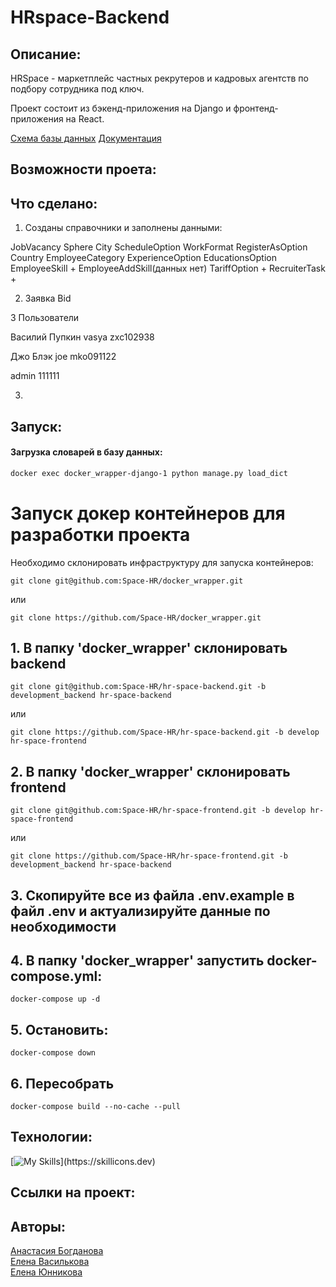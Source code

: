 # HRspace-Backend
## Описание:
HRSpace - маркетплейс частных рекрутеров и кадровых агентств по подбору
сотрудника под ключ.

Проект состоит из бэкенд-приложения на Django и фронтенд-приложения на React.

[Схема базы данных](https://dbdiagram.io/d/HRspase-65ef0862b1f3d4062ca0f7fc) 
[Документация](https://disk.yandex.ru/d/wlfwzfvgij-AYA) 
## Возможности проета:


## Что сделано:

1. Созданы справочники и заполнены данными:

JobVacancy 
Sphere 
City 
ScheduleOption 
WorkFormat 
RegisterAsOption 
Country 
EmployeeCategory 
ExperienceOption 
EducationsOption
EmployeeSkill +
EmployeeAddSkill(данных нет)
TariffOption +
RecruiterTask +

2. Заявка Bid

3 Пользователи

Василий Пупкин
vasya
zxc102938


Джо Блэк
joe
mko091122

admin
111111

3.

## Запуск:

#### Загрузка словарей в базу данных:

```bash
docker exec docker_wrapper-django-1 python manage.py load_dict
```
# Запуск докер контейнеров для разработки проекта

Необходимо склонировать инфраструктуру для запуска контейнеров:

```
git clone git@github.com:Space-HR/docker_wrapper.git
```
или
```
git clone https://github.com/Space-HR/docker_wrapper.git
```

## 1. В папку 'docker_wrapper' склонировать backend

```
git clone git@github.com:Space-HR/hr-space-backend.git -b development_backend hr-space-backend 
```
или
```
git clone https://github.com/Space-HR/hr-space-backend.git -b develop hr-space-frontend
```

## 2. В папку 'docker_wrapper' склонировать frontend

```
git clone git@github.com:Space-HR/hr-space-frontend.git -b develop hr-space-frontend
```
или
```
git clone https://github.com/Space-HR/hr-space-frontend.git -b development_backend hr-space-backend 
```

## 3.  Скопируйте все из файла .env.example в файл .env и актуализируйте данные по необходимости

## 4. В папку 'docker_wrapper' запустить docker-compose.yml:

```
docker-compose up -d
```

## 5. Остановить:

```
docker-compose down
```

## 6. Пересобрать

```
docker-compose build --no-cache --pull
```


## Технологии: 
[![My Skills](https://skillicons.dev/icons?i=py,docker,postgres,django,nginx,)](https://skillicons.dev)

## Cсылки на проект:

## Авторы:  

[Анастасия Богданова](https://github.com/Anastasia289/)   
[Елена Василькова](https://github.com/ElenaVasilkova)   
[Елена Юнникова](https://github.com/Edelveisx)
